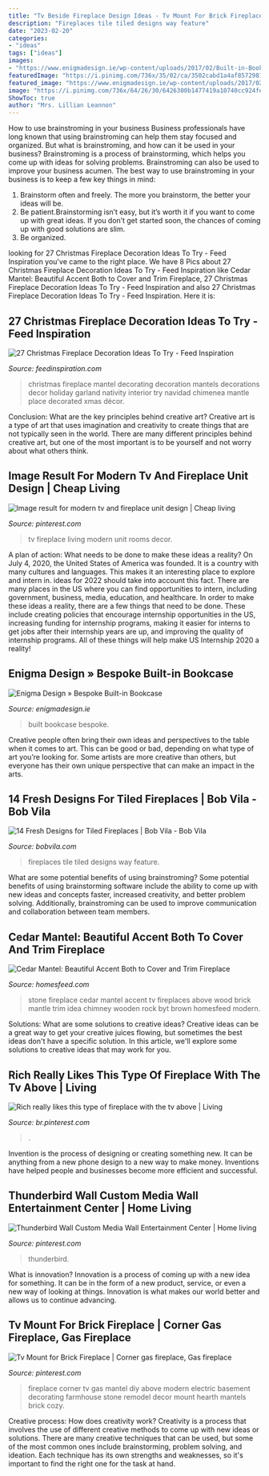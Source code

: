 ```yaml
---
title: "Tv Beside Fireplace Design Ideas - Tv Mount For Brick Fireplace"
description: "Fireplaces tile tiled designs way feature"
date: "2023-02-20"
categories:
- "ideas"
tags: ["ideas"]
images:
- "https://www.enigmadesign.ie/wp-content/uploads/2017/02/Built-in-Bookcase-3.jpg"
featuredImage: "https://i.pinimg.com/736x/35/02/ca/3502cabd1a4af8572981ab3b22693b0b.jpg"
featured_image: "https://www.enigmadesign.ie/wp-content/uploads/2017/02/Built-in-Bookcase-3.jpg"
image: "https://i.pinimg.com/736x/64/26/30/6426300b1477419a10740cc924fe358c.jpg"
ShowToc: true
author: "Mrs. Lillian Leannon"
---
```



How to use brainstroming in your business
Business professionals have long known that using brainstroming can help them stay focused and organized. But what is brainstroming, and how can it be used in your business? Brainstroming is a process of brainstorming, which helps you come up with ideas for solving problems. Brainstroming can also be used to improve your business acumen. 
The best way to use brainstroming in your business is to keep a few key things in mind: 
1) Brainstorm often and freely. The more you brainstorm, the better your ideas will be. 
2) Be patient.Brainstorming isn’t easy, but it’s worth it if you want to come up with great ideas. If you don’t get started soon, the chances of coming up with good solutions are slim. 
3) Be organized.

	

		
looking for 27 Christmas Fireplace Decoration Ideas To Try - Feed Inspiration you've came to the right place. We have 8 Pics about 27 Christmas Fireplace Decoration Ideas To Try - Feed Inspiration like Cedar Mantel: Beautiful Accent Both to Cover and Trim Fireplace, 27 Christmas Fireplace Decoration Ideas To Try - Feed Inspiration and also 27 Christmas Fireplace Decoration Ideas To Try - Feed Inspiration. Here it is:
		
    
## 27 Christmas Fireplace Decoration Ideas To Try - Feed Inspiration

<img loading=lazy src="http://feedinspiration.com/wp-content/uploads/2016/09/Christmas-Fireplace-Mantel-Decorating-Ideas.jpg" onerror="this.onerror=null;this.src='https://tse4.mm.bing.net/th?id=OIP.uXIXC9JG5kU7qiCLIIw_2wHaLJ&amp;pid=15.1';" alt="27 Christmas Fireplace Decoration Ideas To Try - Feed Inspiration">

_Source: feedinspiration.com_

>christmas fireplace mantel decorating decoration mantels decorations decor holiday garland nativity interior try navidad chimenea mantle place decorated xmas décor. 

	

Conclusion: What are the key principles behind creative art?
Creative art is a type of art that uses imagination and creativity to create things that are not typically seen in the world. There are many different principles behind creative art, but one of the most important is to be yourself and not worry about what others think.

    
## Image Result For Modern Tv And Fireplace Unit Design | Cheap Living

<img loading=lazy src="https://i.pinimg.com/736x/bc/11/0e/bc110e6cb4585a5aa3b287476116a2b1.jpg" onerror="this.onerror=null;this.src='https://tse3.mm.bing.net/th?id=OIP.fyjwXoVEXG-gUAEWdQa2UwHaJ3&amp;pid=15.1';" alt="Image result for modern tv and fireplace unit design | Cheap living">

_Source: pinterest.com_

>tv fireplace living modern unit rooms decor. 

	

A plan of action: What needs to be done to make these ideas a reality?
On July 4, 2020, the United States of America was founded. It is a country with many cultures and languages. This makes it an interesting place to explore and intern in. ideas for 2022 should take into account this fact. There are many places in the US where you can find opportunities to intern, including government, business, media, education, and healthcare. 
In order to make these ideas a reality, there are a few things that need to be done. These include creating policies that encourage internship opportunities in the US, increasing funding for internship programs, making it easier for interns to get jobs after their internship years are up, and improving the quality of internship programs. All of these things will help make US Internship 2020 a reality!

    
## Enigma Design » Bespoke Built-in Bookcase

<img loading=lazy src="https://www.enigmadesign.ie/wp-content/uploads/2017/02/Built-in-Bookcase-3.jpg" onerror="this.onerror=null;this.src='https://tse4.mm.bing.net/th?id=OIP.SUE-zg0Q_-aQtQcMlDwsfAHaKC&amp;pid=15.1';" alt="Enigma Design » Bespoke Built-in Bookcase">

_Source: enigmadesign.ie_

>built bookcase bespoke. 

	

Creative people often bring their own ideas and perspectives to the table when it comes to art. This can be good or bad, depending on what type of art you’re looking for. Some artists are more creative than others, but everyone has their own unique perspective that can make an impact in the arts.

    
## 14 Fresh Designs For Tiled Fireplaces | Bob Vila - Bob Vila

<img loading=lazy src="https://s3-production.bobvila.com/slides/35630/original/Tiled_Fireplaces_Ideas_Daltile_Memoir_Tile.jpeg?1580133736" onerror="this.onerror=null;this.src='https://tse4.mm.bing.net/th?id=OIP.t_3hSm-2l3DGJZpQv5Pd3AHaJ4&amp;pid=15.1';" alt="14 Fresh Designs for Tiled Fireplaces | Bob Vila - Bob Vila">

_Source: bobvila.com_

>fireplaces tile tiled designs way feature. 

	

What are some potential benefits of using brainstroming?
Some potential benefits of using brainstorming software include the ability to come up with new ideas and concepts faster, increased creativity, and better problem solving. Additionally, brainstroming can be used to improve communication and collaboration between team members.

    
## Cedar Mantel: Beautiful Accent Both To Cover And Trim Fireplace

<img loading=lazy src="https://homesfeed.com/wp-content/uploads/2015/07/simple-stone-fireplace-idea-with-cedar-accent-above-the-arched-style-with-television-set-upon-brown-glossy-flooring-idea.jpg" onerror="this.onerror=null;this.src='https://tse1.mm.bing.net/th?id=OIP.JjrS_uJ9LPL_FtMd9Ag7EQHaJ1&amp;pid=15.1';" alt="Cedar Mantel: Beautiful Accent Both to Cover and Trim Fireplace">

_Source: homesfeed.com_

>stone fireplace cedar mantel accent tv fireplaces above wood brick mantle trim idea chimney wooden rock byt brown homesfeed modern. 

	

Solutions: What are some solutions to creative ideas?
Creative ideas can be a great way to get your creative juices flowing, but sometimes the best ideas don't have a specific solution. In this article, we'll explore some solutions to creative ideas that may work for you.

    
## Rich Really Likes This Type Of Fireplace With The Tv Above | Living

<img loading=lazy src="https://i.pinimg.com/736x/35/02/ca/3502cabd1a4af8572981ab3b22693b0b.jpg" onerror="this.onerror=null;this.src='https://tse2.mm.bing.net/th?id=OIP.1ocQREa_zwOMaa_ZTIqZzQHaNK&amp;pid=15.1';" alt="Rich really likes this type of fireplace with the tv above | Living">

_Source: br.pinterest.com_

>. 

	

Invention is the process of designing or creating something new. It can be anything from a new phone design to a new way to make money. Inventions have helped people and businesses become more efficient and successful.

    
## Thunderbird Wall Custom Media Wall Entertainment Center | Home Living

<img loading=lazy src="https://i.pinimg.com/736x/17/d2/3f/17d23fdc76ea5506c8dc301beafcea71.jpg" onerror="this.onerror=null;this.src='https://tse3.mm.bing.net/th?id=OIP.mQodq1MufKfsStqz7zsPzwHaE7&amp;pid=15.1';" alt="Thunderbird Wall Custom Media Wall Entertainment Center | Home living">

_Source: pinterest.com_

>thunderbird. 

	

What is innovation?
Innovation is a process of coming up with a new idea for something. It can be in the form of a new product, service, or even a new way of looking at things. Innovation is what makes our world better and allows us to continue advancing.

    
## Tv Mount For Brick Fireplace | Corner Gas Fireplace, Gas Fireplace

<img loading=lazy src="https://i.pinimg.com/736x/64/26/30/6426300b1477419a10740cc924fe358c.jpg" onerror="this.onerror=null;this.src='https://tse1.mm.bing.net/th?id=OIP.NGqvUFCHcpJgrHgRS8jKewHaJo&amp;pid=15.1';" alt="Tv Mount for Brick Fireplace | Corner gas fireplace, Gas fireplace">

_Source: pinterest.com_

>fireplace corner tv gas mantel diy above modern electric basement decorating farmhouse stone remodel decor mount hearth mantels brick cozy. 

	

Creative process: How does creativity work?
Creativity is a process that involves the use of different creative methods to come up with new ideas or solutions. There are many creative techniques that can be used, but some of the most common ones include brainstorming, problem solving, and ideation. Each technique has its own strengths and weaknesses, so it's important to find the right one for the task at hand.

